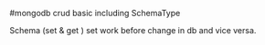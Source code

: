  #mongodb crud basic including SchemaType 
 
Schema (set & get )  set work before change in db and vice versa.
